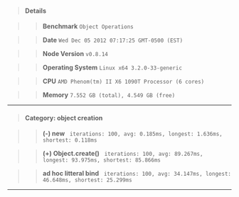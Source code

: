 > #### Details

>> **Benchmark** ```Object Operations```

>> **Date** ```Wed Dec 05 2012 07:17:25 GMT-0500 (EST)```

>> **Node Version** ```v0.8.14```

>> **Operating System** ```Linux x64 3.2.0-33-generic```

>> **CPU** ```AMD Phenom(tm) II X6 1090T Processor (6 cores)```

>> **Memory** ```7.552 GB (total), 4.549 GB (free)```



---

> #### Category: object creation

>> **(-) new** ``` iterations: 100, avg: 0.185ms, longest: 1.636ms, shortest: 0.118ms```

>> **(+) Object.create()** ``` iterations: 100, avg: 89.267ms, longest: 93.975ms, shortest: 85.866ms```

>> **ad hoc litteral bind** ``` iterations: 100, avg: 34.147ms, longest: 46.648ms, shortest: 25.299ms```



---

